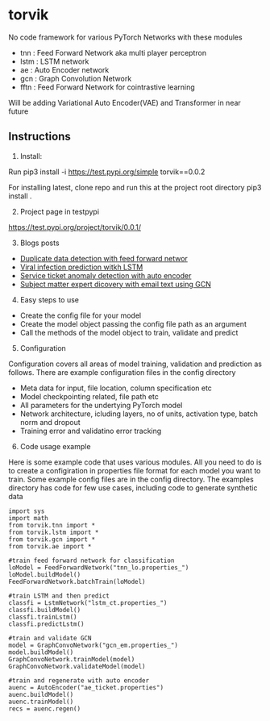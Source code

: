 # torvik

No code framework for various PyTorch Networks with these modules
* tnn : Feed Forward Network aka multi player perceptron
* lstm : LSTM network
* ae : Auto Encoder network
* gcn : Graph Convolution Network
* fftn : Feed Forward Network for cointrastive learning

Will be adding Variational Auto Encoder(VAE) and Transformer in near future
## Instructions

1. Install:

Run
pip3 install -i https://test.pypi.org/simple torvik==0.0.2

For installing latest, clone repo and run this at the project root directory
pip3 install .


2. Project page in testpypi

https://test.pypi.org/project/torvik/0.0.1/

3. Blogs posts

* [Duplicate data detection with feed forward networ](https://pkghosh.wordpress.com/2021/07/21/duplicate-data-detection-with-neural-network-and-contrastive-learning/)
* [Viral infection prediction witkh LSTM](https://pkghosh.wordpress.com/2020/08/18/predicting-individual-viral-infection-using-contact-data-with-lstm-neural-network/)
* [Service ticket anomaly detection with auto encoder](https://pkghosh.wordpress.com/2021/01/20/customer-service-quality-monitoring-with-autoencoder-based-anomalous-case-detection/)
* [Subject matter expert dicovery with email text using GCN](https://pkghosh.wordpress.com/2022/04/28/discovering-subject-matter-experts-from-email-communication-data-using-graph-convolution-network/)

4. Easy steps to use

* Create the config file for your model
* Create the model object passing the config file path as an argument
* Call the methods of the model object to train, validate and predict

5. Configuration

Configuration covers all areas of model training, validation and prediction as follows. There are example 
configuration files in the config directory
* Meta data for input, file location, column specification etc
* Model checkpointing related, file path etc
* All parameters for the undertying PyTorch model
* Network architecture, icluding layers, no of units, activation type, batch norm and dropout
* Training error and validatino error tracking 

6. Code usage example

Here is some example code that uses various modules. All you need to do is to create a configiration
in properties file format for each model you want to train. Some example config files are in the
config directory. The examples directory has code for few use cases, including code to generate 
synthetic data

	import sys
	import math
	from torvik.tnn import *
	from torvik.lstm import *
	from torvik.gcn import *
	from torvik.ae import *
	
	#train feed forward network for classification
	loModel = FeedForwardNetwork("tnn_lo.properties_")
	loModel.buildModel()
	FeedForwardNetwork.batchTrain(loModel)	
	
	#train LSTM and then predict
	classfi = LstmNetwork("lstm_ct.properties_")
	classfi.buildModel()
	classfi.trainLstm()
	classfi.predictLstm()
	
	#train and validate GCN
	model = GraphConvoNetwork("gcn_em.properties_")
	model.buildModel()
	GraphConvoNetwork.trainModel(model)
	GraphConvoNetwork.validateModel(model)
	
	#train and regenerate with auto encoder
	auenc = AutoEncoder("ae_ticket.properties")
	auenc.buildModel()
	auenc.trainModel()
	recs = auenc.regen()
	
	
